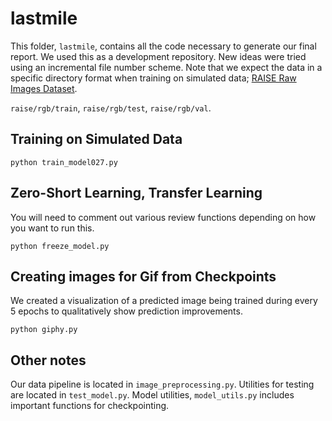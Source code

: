 # lastmile

This folder, `lastmile`, contains all the code necessary to generate our 
final report. We used this as a development repository. New ideas were tried
using an incremental file number scheme. Note that we expect the data in a 
specific directory format when training on simulated data; [RAISE Raw Images Dataset](http://loki.disi.unitn.it/RAISE/).

`raise/rgb/train`, `raise/rgb/test`, `raise/rgb/val`. 

## Training on Simulated Data

```
python train_model027.py
```

## Zero-Short Learning, Transfer Learning

You will need to comment out various review functions
depending on how you want to run this.

```
python freeze_model.py
```

## Creating images for Gif from Checkpoints

We created a visualization of a predicted image being trained
during every 5 epochs to qualitatively show prediction improvements.

```
python giphy.py
```

## Other notes

Our data pipeline is located in `image_preprocessing.py`. Utilities 
for testing are located in `test_model.py`. Model utilities, 
`model_utils.py` includes important functions for checkpointing.

